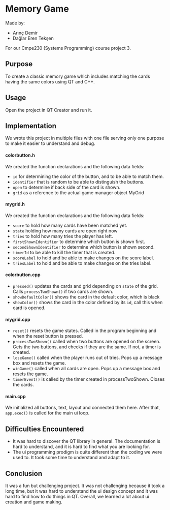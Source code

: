 # Memory Game
Made by:

- Arınç Demir
- Dağlar Eren Tekşen

For our Cmpe230 (Systems Programming) course project 3.

## Purpose
To create a classic memory game which includes matching the cards having the same colors using QT and C++.

## Usage
Open the project in QT Creator and run it. 

## Implementation
We wrote this project in multiple files with one file serving only one purpose to make it easier to understand and debug.

#### colorbutton.h
We created the function declarations and the following data fields:
- `id` for determining the color of the button, and to be able to match them.
- `identifier` that is random to be able to distinguish the buttons.
- `open` to determine if back side of the card is shown.
- `grid` as a reference to the actual game manager object MyGrid

#### mygrid.h
We created the function declarations and the following data fields:
- `score` to hold how many cards have been matched yet.
- `state` holding how many cards are open right now
- `tries` to hold how many tries the player has left.
- `firstShownIdentifier` to determine which button is shown first.
- `secondShownIdentifier` to determine which button is shown second.
- `timerId` to be able to kill the timer that is created.
- `scoreLabel` to hold and be able to make changes on the score label.
- `triesLabel` to hold and be able to make changes on the tries label.

#### colorbutton.cpp
- `pressed()` updates the cards and grid depending on `state` of the grid. Calls `processTwoShown()` if two cards are shown.
- `showDefaultColor()` shows the card in the default color, which is black
- `showColor()` shows the card in the color defined by its `id`, call this when card is opened.

#### mygrid.cpp
- `reset()` resets the game states. Called in the program beginning and when the reset button is pressed.
- `processTwoShown()` called when two buttons are opened on the screen. Gets the two buttons, and checks if they are the same. If not, a timer is created.
- `loseGame()` called when the player runs out of tries. Pops up a message box and resets the game.
- `winGame()` called when all cards are open. Pops up a message box and resets the game.
- `timerEvent()` is called by the timer created in processTwoShown. Closes the cards.
#### main.cpp
We initialized all buttons, text, layout and connected them here. After that, `app.exec()` is called for the main ui loop. 

## Difficulties Encountered
- It was hard to discover the QT library in general. The documentation is hard to understand, and it is hard to find what you are looking for.
- The ui programming prodigm is quite different than the coding we were used to. It took some time to understand and adapt to it.

## Conclusion
It was a fun but challenging project. It was not challenging because it took a long time, but it was hard to understand the ui design concept and it was hard to find how to do things in QT. Overall, we learned a lot about ui creation and game making.

